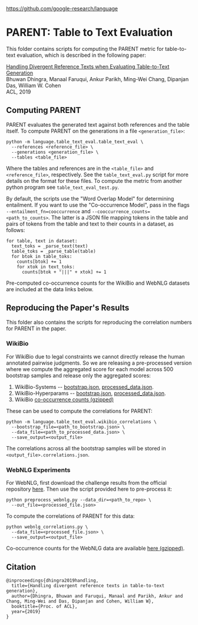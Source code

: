 https://github.com/google-research/language

# PARENT: Table to Text Evaluation

This folder contains scripts for computing the PARENT metric for table-to-text
evaluation, which is described in the following paper:

[Handling Divergent Reference Texts when Evaluating Table-to-Text Generation](https://arxiv.org/abs/1906.01081)\
Bhuwan Dhingra, Manaal Faruqui, Ankur Parikh, Ming-Wei Chang, Dipanjan Das, William W. Cohen\
ACL, 2019

## Computing PARENT

PARENT evaluates the generated text against both references and the table
itself. To compute PARENT on the generations in a file `<generation_file>`:

```
python -m language.table_text_eval.table_text_eval \
  --references <reference_file> \
  --generations <generation_file> \
  --tables <table_file>
```

Where the tables and references are in the `<table_file>` and `<reference_file>`,
respectively. See the `table_text_eval.py` script for more details on the
format for these files. To compute the
metric from another python program see `table_text_eval_test.py`.

By default, the scripts use the "Word Overlap Model" for determining
entailment. If you want to use the "Co-occurrence Model", pass in the
flags `--entailment_fn=cooccurrence` and `--cooccurrence_counts=<path_to_counts>`.
The latter is a JSON file mapping tokens in the table and pairs of tokens
from the table and text to their counts in a dataset, as follows:

```
for table, text in dataset:
  text_toks = _parse_text(text)
  table_toks = _parse_table(table)
  for btok in table_toks:
    counts[btok] += 1
    for xtok in text_toks:
      counts[btok + "|||" + xtok] += 1
```

Pre-computed co-occurrence counts for the WikiBio and WebNLG datasets are
included at the data links below.

## Reproducing the Paper's Results

This folder also contains the scripts for reproducing the correlation numbers
for PARENT in the paper.

### WikiBio

For WikiBio due to legal constraints we cannot directly release the human annotated
pairwise judgments. So we are releasing a pre-processed version where we compute
the aggregated score for each model across 500 bootstrap samples and release
only the aggregated scores:

1. WikiBio-Systems -- [bootstrap.json](https://storage.googleapis.com/table-text-eval/wikibio-systems/bootstrap.json), [processed_data.json](https://storage.googleapis.com/table-text-eval/wikibio-systems/processed_data.json).
2. WikiBio-Hyperparams -- [bootstrap.json](https://storage.googleapis.com/table-text-eval/wikibio-hyperparams/bootstrap.json), [processed_data.json](https://storage.googleapis.com/table-text-eval/wikibio-hyperparams/processed_data.json).
3. WikiBio [co-occurrence counts (gzipped)](https://storage.googleapis.com/table-text-eval/co-occurrence-counts/wikibio_cooccurrence_counts.json.gz)

These can be used to compute the correlations for PARENT:

```
python -m language.table_text_eval.wikibio_correlations \
  --bootstrap_file=<path_to_bootstrap.json> \
  --data_file=<path_to_processed_data.json> \
  --save_output=<output_file>
```

The correlations across all the bootstrap samples will be stored in
`<output_file>.correlations.json`.

### WebNLG Experiments

For WebNLG, first download the challenge results from the official repository
[here](https://gitlab.com/shimorina/webnlg-human-evaluation).
Then use the script provided here to pre-process it:

```
python preprocess_webnlg.py --data_dir=<path_to_repo> \
  --out_file=<processed_file.json>
```

To compute the correlations of PARENT for this data:

```
python webnlg_correlations.py \
  --data_file=<processed_file.json> \
  --save_output=<output_file>
```

Co-occurrence counts for the WebNLG data are available [here (gzipped)](https://storage.googleapis.com/table-text-eval/co-occurrence-counts/webnlg_cooccurrence_counts.json.gz).

## Citation

```
@inproceedings{dhingra2019handling,
  title={Handling divergent reference texts in table-to-text generation},
  author={Dhingra, Bhuwan and Faruqui, Manaal and Parikh, Ankur and Chang, Ming-Wei and Das, Dipanjan and Cohen, William W},
  booktitle={Proc. of ACL},
  year={2019}
}
```

